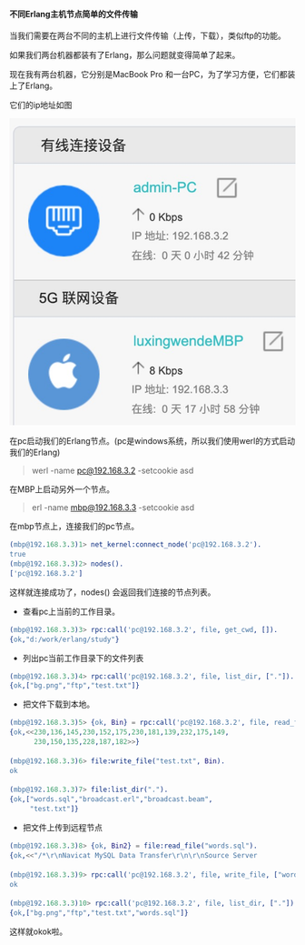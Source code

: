 #### 不同Erlang主机节点简单的文件传输



当我们需要在两台不同的主机上进行文件传输（上传，下载），类似ftp的功能。



如果我们两台机器都装有了Erlang，那么问题就变得简单了起来。



现在我有两台机器，它分别是MacBook Pro 和一台PC，为了学习方便，它们都装上了Erlang。



它们的ip地址如图



![](img/erlang_ftp.png)





在pc启动我们的Erlang节点。(pc是windows系统，所以我们使用werl的方式启动我们的Erlang)



> werl -name pc@192.168.3.2 -setcookie asd



在MBP上启动另外一个节点。

> erl -name mbp@192.168.3.3 -setcookie asd





在mbp节点上，连接我们的pc节点。



```erlang
(mbp@192.168.3.3)1> net_kernel:connect_node('pc@192.168.3.2').
true
(mbp@192.168.3.3)2> nodes().
['pc@192.168.3.2']
```



这样就连接成功了，nodes() 会返回我们连接的节点列表。



- 查看pc上当前的工作目录。



```erlang
(mbp@192.168.3.3)3> rpc:call('pc@192.168.3.2', file, get_cwd, []).
{ok,"d:/work/erlang/study"}
```



- 列出pc当前工作目录下的文件列表

```erlang
(mbp@192.168.3.3)4> rpc:call('pc@192.168.3.2', file, list_dir, ["."]).
{ok,["bg.png","ftp","test.txt"]}
```

- 把文件下载到本地。

```erlang
(mbp@192.168.3.3)5> {ok, Bin} = rpc:call('pc@192.168.3.2', file, read_file, ["test.txt"]).
{ok,<<230,136,145,230,152,175,230,181,139,232,175,149,
      230,150,135,228,187,182>>}

(mbp@192.168.3.3)6> file:write_file("test.txt", Bin).
ok

(mbp@192.168.3.3)7> file:list_dir(".").
{ok,["words.sql","broadcast.erl","broadcast.beam",
     "test.txt"]}
```

- 把文件上传到远程节点

```erlang
(mbp@192.168.3.3)8> {ok, Bin2} = file:read_file("words.sql").
{ok,<<"/*\r\nNavicat MySQL Data Transfer\r\n\r\nSource Server         : local\r\nSource Server Version : 50718\r\nSource Host"...>>}

(mbp@192.168.3.3)9> rpc:call('pc@192.168.3.2', file, write_file, ["words.sql", Bin2]).
ok

(mbp@192.168.3.3)10> rpc:call('pc@192.168.3.2', file, list_dir, ["."]).
{ok,["bg.png","ftp","test.txt","words.sql"]}
```





这样就okok啦。